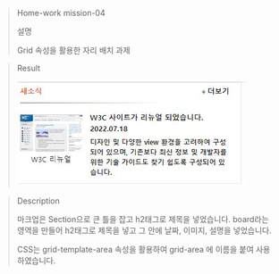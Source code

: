 >Home-work mission-04
>
>설명
>
>Grid 속성을 활용한 자리 배치 과제

>Result
>
><img src="%EA%B3%BC%EC%A0%9C%EB%AC%BC.JPG">


>Description
>
>마크업은 Section으로 큰 틀을 잡고 h2태그로 제목을 넣었습니다.
board라는 영역을 만들어 h2태그로 제목을 넣고 그 안에 날짜, 이미지, 설명을 넣었습니다.
>
>CSS는 grid-template-area 속성을 활용하여 grid-area 에 이름을 붙여 사용하였습니다.